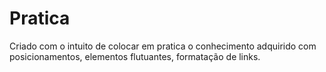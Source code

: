 # Pratica
Criado com o intuito de colocar em pratica o conhecimento adquirido com posicionamentos, elementos flutuantes, formatação de links.
